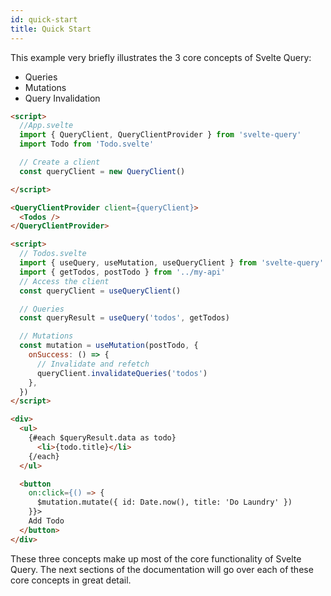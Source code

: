 ```yaml
---
id: quick-start
title: Quick Start
---
```


This example very briefly illustrates the 3 core concepts of Svelte Query:

- Queries
- Mutations
- Query Invalidation

```markdown
<script>
  //App.svelte
  import { QueryClient, QueryClientProvider } from 'svelte-query'
  import Todo from 'Todo.svelte'

  // Create a client
  const queryClient = new QueryClient()

</script>

<QueryClientProvider client={queryClient}>
  <Todos />
</QueryClientProvider>

```

```markdown
<script>
  // Todos.svelte
  import { useQuery, useMutation, useQueryClient } from 'svelte-query'
  import { getTodos, postTodo } from '../my-api'
  // Access the client
  const queryClient = useQueryClient()

  // Queries
  const queryResult = useQuery('todos', getTodos)

  // Mutations
  const mutation = useMutation(postTodo, {
    onSuccess: () => {
      // Invalidate and refetch
      queryClient.invalidateQueries('todos')
    },
  })
</script>

<div>
  <ul>
    {#each $queryResult.data as todo}
      <li>{todo.title}</li>
    {/each}
  </ul>

  <button
    on:click={() => {
      $mutation.mutate({ id: Date.now(), title: 'Do Laundry' })
    }}>
    Add Todo
  </button>
</div>
```

These three concepts make up most of the core functionality of Svelte Query. The next sections of the documentation will go over each of these core concepts in great detail.
